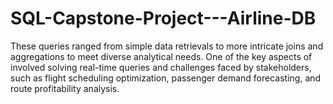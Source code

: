 # SQL-Capstone-Project---Airline-DB
 These queries ranged from simple data retrievals to more intricate joins and aggregations to meet diverse analytical needs. One of the key aspects of involved solving real-time queries and challenges faced by stakeholders, such as flight scheduling optimization, passenger demand forecasting, and route profitability analysis.
